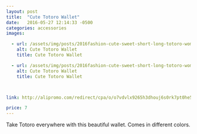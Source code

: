 ```yaml
---
layout: post
title:  "Cute Totoro Wallet"
date:   2016-05-27 12:14:33 -0500
categories: accessories
images:

  - url: /assets/img/posts/2016fashion-cute-sweet-short-long-totoro-women-girl-femme-marque-wallet-porte-monnaie-zip-hasp-clutch.jpg
    alt: Cute Totoro Wallet
    title: Cute Totoro Wallet

  - url: /assets/img/posts/2016fashion-cute-sweet-short-long-totoro-women-girl-femme-marque-wallet-porte-monnaie-zip-hasp-clutch (1).jpg
    alt: Cute Totoro Wallet
    title: Cute Totoro Wallet



link: http://alipromo.com/redirect/cpa/o/o7vdvlx9265h3dhouj6s0rk7pt0he53v/

price: 7
---
```


Take Totoro everywhere with this beautiful wallet. Comes in different colors.